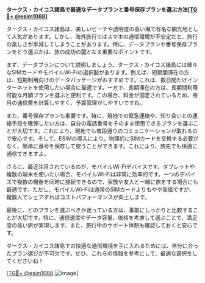 **タークス・カイコス諸島で最適なデータプランと番号保存プランを選ぶ方法[[TG💪+ @esim1088](https://t.me/s/esim1088)]**

タークス・カイコス諸島は、美しいビーチや透明度の高い海で有名な観光地として人気があります。しかし、海外旅行ではスマホの通信環境が不安定だと、旅行の楽しさが半減してしまうことがあります。特に、データプランや番号保存プランをどう選ぶかは、旅の成功の鍵となる重要なポイントです。

まず、データプランについて説明しましょう。タークス・カイコス諸島には様々なSIMカードやモバイルWi-Fiの選択肢があります。例えば、短期間滞在の方は、短期利用向けのデータパッケージがおすすめです。これは、数日間だけインターネットを使用したい場合に最適です。一方で、長期滞在の方は、長期間利用可能な月額プランを選ぶと便利です。この場合、料金が固定されているため、毎月の通信費を計算しやすく、予算管理がしやすいですね。

また、番号保存プランも重要です。特に、現地での緊急連絡や、知り合いとの連絡手段を確保したい方は、自分の電話番号をそのまま使用できるプランを選ぶことが大切です。これにより、現地でも普段通りのコミュニケーションが取れるので安心です。そして、ESIMの導入により、物理的にSIMカードを交換する必要がなく、簡単に番号を保存して使うことができます。これにより、旅先でも快適に通信できますよ。

さらに、最近注目されているのが、モバイルWi-Fiデバイスです。タブレットや複数の端末を使いたい場合、モバイルWi-Fiは非常に効率的です。一つのデバイスで複数の機器を同時に接続できるので、家族や友人と一緒に旅をする場合にも最適です。ただし、モバイルWi-Fiは通常のSIMカードよりもやや高価ですが、複数人でシェアすればコストパフォーマンスが向上します。

最後に、どのプランを選ぶべきか迷っている方は、事前にしっかりと比較することが大切です。特に、通信速度やデータ容量、価格を考慮して選ぶことで、満足度の高い旅が実現します。また、旅行中のサポート体制も確認しておくと安心です。

タークス・カイコス諸島での快適な通信環境を手に入れるためには、自分に合ったプラン選びが不可欠です。ぜひ、これらの情報を参考にして、最適な選択をしてくださいね！

[[TG💪+ @esim1088](https://t.me/s/esim1088) ![Image](https://i.postimg.cc/Y0z9fWf4/image.png)]